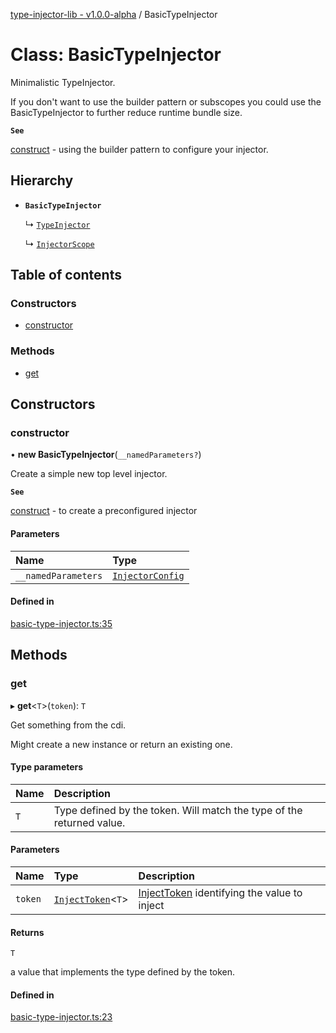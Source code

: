 [type-injector-lib - v1.0.0-alpha](../README.md) / BasicTypeInjector

# Class: BasicTypeInjector

Minimalistic TypeInjector.

If you don't want to use the builder pattern or subscopes you could use the BasicTypeInjector
to further reduce runtime bundle size.

**`See`**

[construct](TypeInjector.md#construct) - using the builder pattern to configure your injector.

## Hierarchy

- **`BasicTypeInjector`**

  ↳ [`TypeInjector`](TypeInjector.md)

  ↳ [`InjectorScope`](InjectorScope.md)

## Table of contents

### Constructors

- [constructor](BasicTypeInjector.md#constructor)

### Methods

- [get](BasicTypeInjector.md#get)

## Constructors

### constructor

• **new BasicTypeInjector**(`__namedParameters?`)

Create a simple new top level injector.

**`See`**

[construct](TypeInjector.md#construct) - to create a preconfigured injector

#### Parameters

| Name | Type |
| :------ | :------ |
| `__namedParameters` | [`InjectorConfig`](../interfaces/InjectorConfig.md) |

#### Defined in

[basic-type-injector.ts:35](https://github.com/e-hein/type-inject/blob/d186a3a/src/basic-type-injector.ts#L35)

## Methods

### get

▸ **get**<`T`\>(`token`): `T`

Get something from the cdi.

Might create a new instance or return an existing one.

#### Type parameters

| Name | Description |
| :------ | :------ |
| `T` | Type defined by the token. Will match the type of the returned value. |

#### Parameters

| Name | Type | Description |
| :------ | :------ | :------ |
| `token` | [`InjectToken`](../README.md#injecttoken)<`T`\> | [InjectToken](../README.md#injecttoken) identifying the value to inject |

#### Returns

`T`

a value that implements the type defined by the token.

#### Defined in

[basic-type-injector.ts:23](https://github.com/e-hein/type-inject/blob/d186a3a/src/basic-type-injector.ts#L23)
